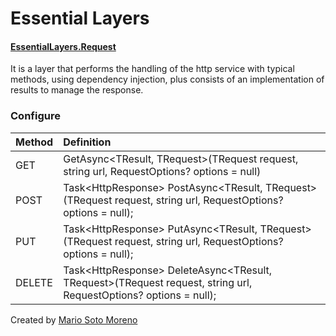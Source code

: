# Essential Layers
#### [EssentialLayers.Request](/EssentialLayers.Dapper/Readme.md)
It is a layer that performs the handling of the http service with typical methods, using dependency injection, plus consists of an implementation of results to manage the response.
### Configure

| Method  | Definition |
| :--------- | :------------ |
| GET | GetAsync<TResult, TRequest>(TRequest request, string url, RequestOptions? options = null) |
| POST | Task<HttpResponse<TResult>> PostAsync<TResult, TRequest>(TRequest request, string url, RequestOptions? options = null); |
| PUT | Task<HttpResponse<TResult>> PutAsync<TResult, TRequest>(TRequest request, string url, RequestOptions? options = null); |
| DELETE | Task<HttpResponse<TResult>> DeleteAsync<TResult, TRequest>(TRequest request, string url, RequestOptions? options = null); |

Created by [Mario Soto Moreno](https://github.com/MatProgrammerSM)
